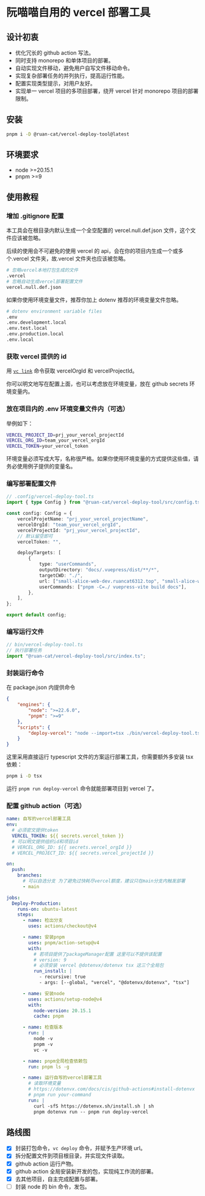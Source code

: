 # 阮喵喵自用的 vercel 部署工具

## 设计初衷

- 优化冗长的 github action 写法。
- 同时支持 monorepo 和单体项目的部署。
- 自动实现文件移动，避免用户自写文件移动命令。
- 实现复杂部署任务的并列执行，提高运行性能。
- 配置实现类型提示，对用户友好。
- 实现单一 vercel 项目的多项目部署，绕开 vercel 针对 monorepo 项目的部署限制。

## 安装

```bash
pnpm i -D @ruan-cat/vercel-deploy-tool@latest
```

## 环境要求

- node >=20.15.1
- pnpm >=9

## 使用教程

### 增加 .gitignore 配置

本工具会在根目录内默认生成一个全空配置的 vercel.null.def.json 文件，这个文件应该被忽略。

后续的使用会不可避免的使用 vercel 的 api，会在你的项目内生成一个或多个.vercel 文件夹，故.vercel 文件夹也应该被忽略。

```bash
# 忽略vercel本地打包生成的文件
.vercel
# 忽略自动生成vercel部署配置文件
vercel.null.def.json
```

如果你使用环境变量文件，推荐你加上 dotenv 推荐的环境变量文件忽略。

```bash
# dotenv environment variable files
.env
.env.development.local
.env.test.local
.env.production.local
.env.local
```

### 获取 vercel 提供的 id

用 [`vc link`](https://vercel.com/guides/how-can-i-use-github-actions-with-vercel) 命令获取 vercelOrgId 和 vercelProjectId。

你可以明文地写在配置上面，也可以考虑放在环境变量，放在 github secrets 环境变量内。

### 放在项目内的 .env 环境变量文件内（可选）

举例如下：

```bash
VERCEL_PROJECT_ID=prj_your_vercel_projectId
VERCEL_ORG_ID=team_your_vercel_orgId
VERCEL_TOKEN=your_vercel_token
```

环境变量必须写成大写，名称很严格。如果你使用环境变量的方式提供这些值，请务必使用例子提供的变量名。

### 编写部署配置文件

```ts
// .config/vercel-deploy-tool.ts
import { type Config } from "@ruan-cat/vercel-deploy-tool/src/config.ts";

const config: Config = {
	vercelProjetName: "prj_your_vercel_projectName",
	vercelOrgId: "team_your_vercel_orgId",
	vercelProjectId: "prj_your_vercel_projectId",
	// 默认留空即可
	vercelToken: "",

	deployTargets: [
		{
			type: "userCommands",
			outputDirectory: "docs/.vuepress/dist/**/*",
			targetCWD: "./",
			url: ["small-alice-web-dev.ruancat6312.top", "small-alice-web.ruan-cat.com"],
			userCommands: ["pnpm -C=./ vuepress-vite build docs"],
		},
	],
};

export default config;
```

### 编写运行文件

```ts
// bin/vercel-deploy-tool.ts
// 执行部署任务
import "@ruan-cat/vercel-deploy-tool/src/index.ts";
```

### 封装运行命令

在 package.json 内提供命令

```json
{
	"engines": {
		"node": ">=22.6.0",
		"pnpm": ">=9"
	},
	"scripts": {
		"deploy-vercel": "node --import=tsx ./bin/vercel-deploy-tool.ts"
	}
}
```

这里采用直接运行 typescript 文件的方案运行部署工具，你需要额外多安装 tsx 依赖：

```bash
pnpm i -D tsx
```

运行 `pnpm run deploy-vercel` 命令就能部署项目到 vercel 了。

### 配置 github action（可选）

```yaml
name: 自写的vercel部署工具
env:
  # 必须密文提供token
  VERCEL_TOKEN: ${{ secrets.vercel_token }}
  # 可以明文提供组织id和项目id
  # VERCEL_ORG_ID: ${{ secrets.vercel_orgId }}
  # VERCEL_PROJECT_ID: ${{ secrets.vercel_projectId }}

on:
  push:
    branches:
      # 可以自选分支 为了避免过快耗尽vercel额度，建议只在main分支内触发部署
      - main

jobs:
  Deploy-Production:
    runs-on: ubuntu-latest
    steps:
      - name: 检出分支
        uses: actions/checkout@v4

      - name: 安装pnpm
        uses: pnpm/action-setup@v4
        with:
          # 若项目提供了packageManager配置 这里可以不提供该配置
          # version: 9
          # 必须安装 vercel @dotenvx/dotenvx tsx 这三个全局包
          run_install: |
            - recursive: true
            - args: [--global, "vercel", "@dotenvx/dotenvx", "tsx"]

      - name: 安装node
        uses: actions/setup-node@v4
        with:
          node-version: 20.15.1
          cache: pnpm

      - name: 检查版本
        run: |
          node -v
          pnpm -v
          vc -v

      - name: pnpm全局检查依赖包
        run: pnpm ls -g

      - name: 运行自写的vercel部署工具
        # 读取环境变量
        # https://dotenvx.com/docs/cis/github-actions#install-dotenvx
        # pnpm run your-command
        run: |
          curl -sfS https://dotenvx.sh/install.sh | sh
          pnpm dotenvx run -- pnpm run deploy-vercel
```

## 路线图

- [x] 封装打包命令，`vc deploy` 命令，并赋予生产环境 url。
- [x] 拆分配置文件到项目根目录，并实现文件读取。
- [x] github action 运行产物。
- [x] github action 全局安装新开发的包，实现纯工作流的部署。
- [x] 去其他项目，自主完成配置与部署。
- [ ] 封装 node 的 bin 命令，发包。
